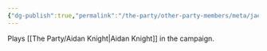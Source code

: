 ```yaml
---
{"dg-publish":true,"permalink":"/the-party/other-party-members/meta/jae-knight/","tags":["Player"],"noteIcon":""}
---
```


Plays [[The Party/Aidan Knight\|Aidan Knight]] in the campaign.
